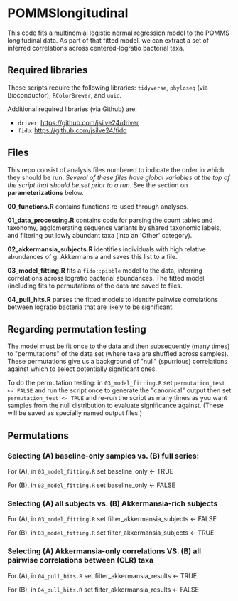 # POMMSlongitudinal

This code fits a multinomial logistic normal regression model to the POMMS longitudinal data. As
part of that fitted model, we can extract a set of inferred correlations across centered-logratio
bacterial taxa.

## Required libraries

These scripts require the following libraries: `tidyverse`, `phyloseq` (via Bioconductor), `RColorBrewer`, and `uuid`.

Additional required libraries (via Github) are:
- `driver`: https://github.com/jsilve24/driver
- `fido`: https://github.com/jsilve24/fido

## Files

This repo consist of analysis files numbered to indicate the order in which they should be run. 
_Several of these files have global variables at the top of the script that should be set prior to
a run._ See the section on **parameterizations** below.

**00_functions.R** contains functions re-used through analyses.

**01_data_processing.R** contains code for parsing the count tables and taxonomy,
agglomerating sequence variants by shared taxonomic labels, and filtering out lowly abundant
taxa (into an 'Other' category).

**02_akkermansia_subjects.R** identifies individuals with high relative abundances of g. Akkermansia
and saves this list to a file.

**03_model_fitting.R** fits a `fido::pibble` model to the data, inferring correlations across
logratio bacterial abundances. The fitted model (including fits to permutations of the data
are saved to files.

**04_pull_hits.R** parses the fitted models to identify pairwise correlations between logratio
bacteria that are likely to be significant.

## Regarding permutation testing 

The model must be fit once to the data and then subsequently (many times) to "permutations" of
the data set (where taxa are shuffled across samples). These permutations give us a background
of "null" (spurrious) correlations against which to select potentially significant ones.

To do the permutation testing: in `03_model_fitting.R` set `permutation_test <- FALSE` and run
the script once to generate the "canonical" output then set `permutation_test <- TRUE` and 
re-run the script as many times as you want samples from the null distribution to evaluate 
significance against. (These will be saved as specially named output files.)

## Permutations

### Selecting (A) baseline-only samples vs. (B) full series:

  For (A), in `03_model_fitting.R` set
    baseline_only <- TRUE
    
  For (B), in `03_model_fitting.R` set
    baseline_only <- FALSE
    
### Selecting (A) all subjects vs. (B) Akkermansia-rich subjects

  For (A), in `03_model_fitting.R` set
    filter_akkermansia_subjects <- FALSE
    
  For (B), in `03_model_fitting.R` set
    filter_akkermansia_subjects <- TRUE
    
### Selecting (A) Akkermansia-only correlations VS. (B) all pairwise correlations between (CLR) taxa

  For (A), in `04_pull_hits.R` set
    filter_akkermansia_results <- TRUE
    
  For (B), in `04_pull_hits.R` set
    filter_akkermansia_results <- FALSE
